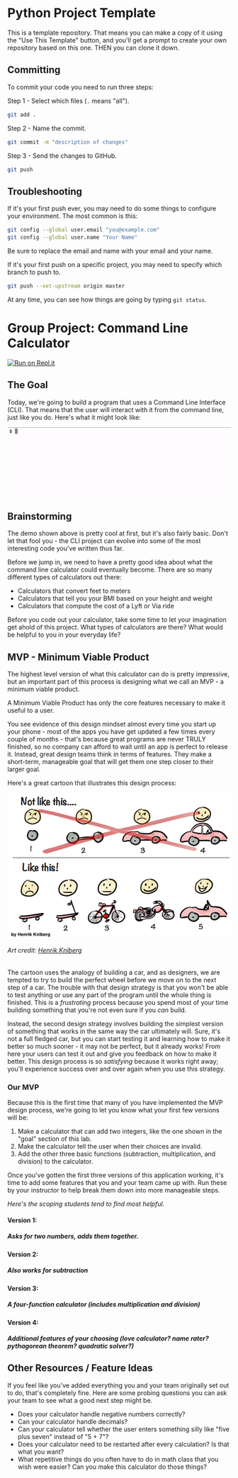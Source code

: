 # Python Project Template

This is a template repository. That means you can make a copy of it using the "Use This Template" button, and you'll get a prompt to create your own repository based on this one. THEN you can clone it down.

## Committing

To commit your code you need to run three steps:

Step 1 - Select which files (`.` means "all").
```bash
git add .
```

Step 2 - Name the commit. 
```bash
git commit -m "description of changes"
```

Step 3 - Send the changes to GitHub.
```bash
git push
```


## Troubleshooting

If it's your first push ever, you may need to do some things to configure your environment. The most common is this:

```bash
git config --global user.email "you@example.com"
git config --global user.name "Your Name"
```

Be sure to replace the email and name with your email and your name.

If it's your first push on a specific project, you may need to specify which branch to push to.

```bash
git push --set-upstream origin master
```

At any time, you can see how things are going by typing `git status`.

# Group Project: Command Line Calculator

[![Run on Repl.it](https://repl.it/badge/github/upperlinecode/calculator-project-python)](https://repl.it/github/upperlinecode/calculator-project-python)

## The Goal

Today, we're going to build a program that uses a Command Line Interface (CLI). That means that the user will interact with it from the command line, just like you do. Here's what it might look like:

![Calculator demo](clicalcexample.gif)

## Brainstorming

The demo shown above is pretty cool at first, but it's also fairly basic. Don't let that fool you - the CLI project can evolve into some of the most interesting code you've written thus far.

Before we jump in, we need to have a pretty good idea about what the command line calculator could eventually become. There are so many different types of calculators out there:

* Calculators that convert feet to meters
* Calculators that tell you your BMI based on your height and weight
* Calculators that compute the cost of a Lyft or Via ride

Before you code out your calculator, take some time to let your imagination get ahold of this project. What types of calculators are there? What would be helpful to you in your everyday life?

## MVP - Minimum Viable Product

The highest level version of what this calculator can do is pretty impressive, but an important part of this process is designing what we call an MVP - a minimum viable product.

A Minimum Viable Product has only the core features necessary to make it useful to a user.

You see evidence of this design mindset almost every time you start up your phone - most of the apps you have get updated a few times every couple of months - that's because great programs are never TRULY finished, so no company can afford to wait until an app is perfect to release it. Instead, great design teams think in terms of features. They make a short-term, manageable goal that will get them one step closer to their larger goal.

Here's a great cartoon that illustrates this design process:

![Minimum Viable Product](mvp.png)

###### Art credit: <a href="https://www.crisp.se/konsulter/henrik-kniberg">Henrik Kniberg</a>

The cartoon uses the analogy of building a car, and as designers, we are tempted to try to build the perfect wheel before we move on to the next step of a car. The trouble with that design strategy is that you won't be able to test anything or use any part of the program until the whole thing is finished. This is a _frustrating_ process because you spend most of your time building something that you're not even sure if you _can_ build.

Instead, the second design strategy involves building the simplest version of something that works in the same way the car ultimately will. Sure, it's not a full fledged car, but you can start testing it and learning how to make it better so much sooner - it may not be perfect, but it already works! From here your users can test it out and give you feedback on how to make it better. This design process is so _satisfying_ because it works right away; you'll experience success over and over again when you use this strategy.

### Our MVP

Because this is the first time that many of you have implemented the MVP design process, we're going to let you know what your first few versions will be:

1. Make a calculator that can add two integers, like the one shown in the "goal" section of this lab.
2. Make the calculator tell the user when their choices are invalid.
3. Add the other three basic functions (subtraction, multiplication, and division) to the calculator.

Once you've gotten the first three versions of this application working, it's time to add some features that you and your team came up with. Run these by your instructor to help break them down into more manageable steps.

*Here's the scoping students tend to find most helpful.*

#### Version 1:
##### Asks for two numbers, adds them together.

#### Version 2:
##### Also works for subtraction

#### Version 3:
##### A four-function calculator (includes multiplication and division)

#### Version 4:
##### Additional features of your choosing (love calculator? name rater? pythagorean theorem? quadratic solver?)


## Other Resources / Feature Ideas

If you feel like you've added everything you and your team originally set out to do, that's completely fine. Here are some probing questions you can ask your team to see what a good next step might be.

* Does your calculator handle negative numbers correctly?
* Can your calculator handle decimals?
* Can your calculator tell whether the user enters something silly like "five plus seven" instead of "5 + 7"?
* Does your calculator need to be restarted after every calculation? Is that what you want?
* What repetitive things do you often have to do in math class that you wish were easier? Can you make this calculator do those things?
